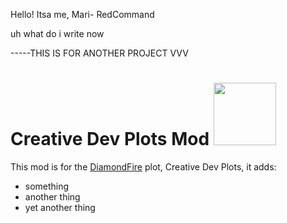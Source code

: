 Hello! Itsa me, Mari- RedCommand


uh what do i write now

-----THIS IS FOR ANOTHER PROJECT VVV
# Creative Dev Plots Mod <img src="https://cdn.discordapp.com/attachments/875324438147645473/887596860053807115/Untitled_1.png " width="100" height="100"/>
This mod is for the [DiamondFire](mcdiamondfire.com) plot, Creative Dev Plots, it adds:
* something
* another thing
* yet another thing
